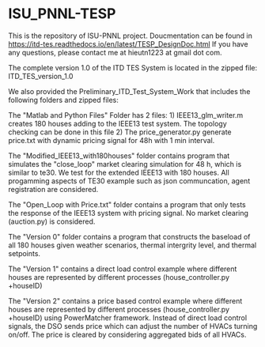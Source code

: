 # ISU_PNNL-TESP
This is the repository of ISU-PNNL project. Doucmentation can be found in https://itd-tes.readthedocs.io/en/latest/TESP_DesignDoc.html
If you have any questions, please contact me at hieutn1223 at gmail dot com.

The complete version 1.0 of the ITD TES System is located in the zipped file: ITD_TES_version_1.0

We also provided the Preliminary_ITD_Test_System_Work that includes the following folders and zipped files:

The "Matlab and Python Files" Folder has 2 files:
      1) IEEE13_glm_writer.m creates 180 houses adding to the IEEE13 test system. The topology checking can be done in this file
      2) The price_generator.py generate price.txt with dynamic pricing signal for 48h with 1 min interval.
      
The "Modified_IEEE13_with180houses" folder contains program that simulates the "close_loop" market clearing simulation for 48 h, 
which is similar to te30. We test for the extended IEEE13 with 180 houses. All progamming aspects of TE30 example such as json communcation, agent registration are considered. 

The "Open_Loop with Price.txt" folder contains a program that only tests the response of the IEEE13 system with pricing signal. 
No market clearing (auction.py) is considered.

The "Version 0" folder contains a program that constructs the baseload of all 180 houses given weather scenarios, thermal intergrity level, and thermal setpoints.

The "Version 1" contains a direct load control example where different houses are represented by different processes (house_controller.py +houseID)

The "Version 2" contains a price based control example where different houses are represented by different processes (house_controller.py +houseID) using PowerMatcher framework. Instead of direct load control signals, the DSO sends price which can adjust the number of HVACs turning on/off. The price is cleared by considering aggregated bids of all HVACs.
